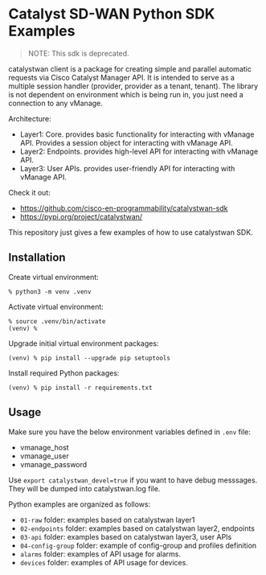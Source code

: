 # Catalyst SD-WAN Python SDK Examples

> NOTE: This sdk is deprecated.

catalystwan client is a package for creating simple and parallel automatic requests via Cisco Catalyst Manager API.
It is intended to serve as a multiple session handler (provider, provider as a tenant, tenant).
The library is not dependent on environment which is being run in, you just need a connection to any vManage.

Architecture:
- Layer1: Core. provides basic functionality for interacting with vManage API. Provides a session object for interacting with vManage API.
- Layer2: Endpoints. provides high-level API for interacting with vManage API.
- Layer3: User APIs. provides user-friendly API for interacting with vManage API.

Check it out:

- <https://github.com/cisco-en-programmability/catalystwan-sdk>
- <https://pypi.org/project/catalystwan/>

This repository just gives a few examples of how to use catalystwan SDK.

## Installation

Create virtual environment:

```example
% python3 -m venv .venv
```

Activate virtual environment:

```example
% source .venv/bin/activate
(venv) %
```

Upgrade initial virtual environment packages:

```example
(venv) % pip install --upgrade pip setuptools
```

Install required Python packages:

```example
(venv) % pip install -r requirements.txt
```

## Usage

Make sure you have the below environment variables defined in `.env` file:

- vmanage_host
- vmanage_user
- vmanage_password

Use `export catalystwan_devel=true` if you want to have debug messsages.
They will be dumped into catalystwan.log file.

Python examples are organized as follows:

- `01-raw` folder: examples based on catalystwan layer1
- `02-endpoints` folder: examples based on catalystwan layer2, endpoints
- `03-api` folder: examples based on catalystwan layer3, user APIs
- `04-config-group` folder: example of config-group and profiles definition
- `alarms` folder: examples of API usage for alarms.
- `devices` folder: examples of API usage for devices.
